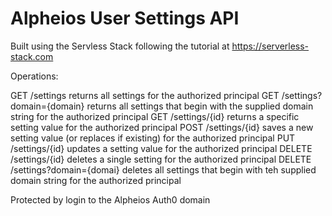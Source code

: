 # Alpheios User Settings API

Built using the Servless Stack following the tutorial at https://serverless-stack.com

Operations:

GET /settings returns all settings for the authorized principal
GET /settings?domain={domain} returns all settings that begin with the supplied domain string for the authorized principal
GET /settings/{id} returns a specific setting value for the authorized principal
POST /settings/{id} saves a new setting value (or replaces if existing) for the authorized principal
PUT /settings/{id} updates a setting value for the authorized principal
DELETE /settings/{id} deletes a single setting for the authorized principal
DELETE /settings?domain={domai} deletes all settings that begin with teh supplied domain string for the authorized principal

Protected by login to the Alpheios Auth0 domain

